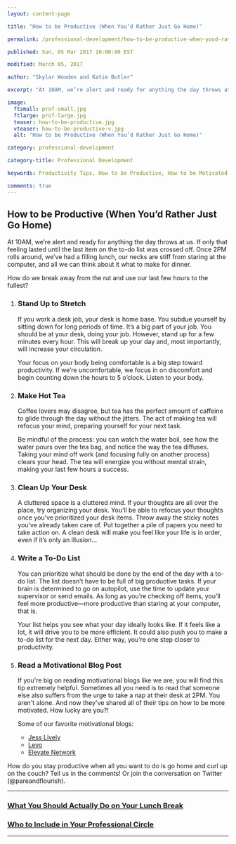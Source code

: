```yaml
---
layout: content-page

title: "How to be Productive (When You’d Rather Just Go Home)"

permalink: /professional-development/how-to-be-productive-when-youd-rather-just-go-home/

published: Sun, 05 Mar 2017 10:00:00 EST

modified: March 05, 2017

author: "Skylar Wooden and Katie Butler"

excerpt: "At 10AM, we’re alert and ready for anything the day throws at us. If only that feeling lasted until the last item on the to-do list was crossed off. Once 2PM rolls around, we’ve had a filling lunch, our necks are stiff from staring at the computer, and all we can think about it what to make for dinner."

image:
  ftsmall: prof-small.jpg
  ftlarge: prof-large.jpg
  teaser: how-to-be-productive.jpg
  vteaser: how-to-be-productive-v.jpg
  alt: "How to be Productive (When You’d Rather Just Go Home)"

category: professional-development

category-title: Professional Development

keywords: Productivity Tips, How to be Productive, How to be Motivated

comments: true
---
```


## How to be Productive (When You’d Rather Just Go Home)

At 10AM, we’re alert and ready for anything the day throws at us. If only that feeling lasted until the last item on the to-do list was crossed off. Once 2PM rolls around, we’ve had a filling lunch, our necks are stiff from staring at the computer, and all we can think about it what to make for dinner. 

How do we break away from the rut and use our last few hours to the fullest? 

<ol>
  <li>
    <h3>Stand Up to Stretch</h3>
    <p>If you work a desk job, your desk is home base. You subdue yourself by sitting down for long periods of time. It’s a big part of your job. You should be at your desk, doing your job. However, stand up for a few minutes every hour. This will  break up your day and, most importantly, will increase your circulation.</p>
    <p>Your focus on your body being comfortable is a big step toward productivity. If we’re uncomfortable, we focus in on discomfort and begin counting down the hours to 5 o’clock. Listen to your body.</p>
  </li>
  <li>
    <h3>Make Hot Tea</h3>
    <p>Coffee lovers may disagree, but tea has the perfect amount of caffeine to glide through the day without the jitters. The act of making tea will refocus your mind, preparing yourself for your next task. </p>
    <p>Be mindful of the process: you can watch the water boil, see how the water pours over the tea bag, and notice the way the tea diffuses. Taking your mind off work (and focusing fully on another process) clears your head. The tea will energize you without mental strain, making your last few hours a success.</p>
  </li>
  <li>
    <h3>Clean Up Your Desk</h3>
    <p>A cluttered space is a cluttered mind. If your thoughts are all over the place, try organizing your desk. You’ll be able to refocus your thoughts once you’ve prioritized your desk items. Throw away the sticky notes you’ve already taken care of. Put together a pile of papers you need to take action on. A clean desk will make you feel like your life is in order, even if it’s only an illusion...</p>
  </li>
  <li>
    <h3>Write a To-Do List</h3>
    <p>You can prioritize what should be done by the end of the day with a to-do list. The list doesn’t have to be full of big productive tasks. If your brain is determined to go on autopilot, use the time to update your supervisor or send emails. As long as you’re checking off items, you’ll feel more productive—more productive than staring at your computer, that is.</p>
    <p>Your list helps you see what your day ideally looks like. If it feels like a lot, it will drive you to be more efficient. It could also push you to make a to-do list for the next day. Either way, you’re one step closer to productivity.</p>
  </li>
  <li>
    <h3>Read a Motivational Blog Post</h3>
    <p>If you're big on reading motivational blogs like we are, you will find this tip extremely helpful. Sometimes all you need is to read that someone else also suffers from the urge to take a nap at their desk at 2PM. You aren't alone. And now they've shared all of their tips on how to be more motivated. How lucky are you?!</p>
    <p>Some of our favorite motivational blogs:</p>
    <ul>
      <li><a href="http://jesslively.com/livelyshow/" target="_blank">Jess Lively</a></li>
      <li><a href="https://www.levo.com/posts/" target="_blank">Levo</a></li>
      <li><a href="https://www.ellevatenetwork.com/articles/" target="_blank">Elevate Network</a></li>
    </ul>
  </li>
</ol>

How do you stay productive when all you want to do is go home and curl up on the couch? Tell us in the comments! Or join the conversation on Twitter (@pareandflourish).

<hr class="primary">

<div class="row"> <!-- "pagination" -->
	<div class="col-xs-6 paginate">
      <a href="{{site.url}}/professional-development/what-you-should-do-on-your-lunch-break/">
        <div class="col-xs-12 arrow"><i class="fa fa-arrow-left" aria-hidden="true"></i></div>
        <div class="col-xs-12 text"><h3>What You Should Actually Do on Your Lunch Break</h3></div>	
      </a>
	</div>
	<div class="col-xs-6 paginate">
    <a href="{{site.url}}/professional-development/who-to-include-in-your-professional-circle/">
        <div class="col-xs-12 arrow"><i class="fa fa-arrow-right" aria-hidden="true"></i></div>
        <div class="col-xs-12 text"><h3>Who to Include in Your Professional Circle</h3></div>	
      </a>
	</div>
</div> <!-- close "pagination" -->

<hr class="primary">